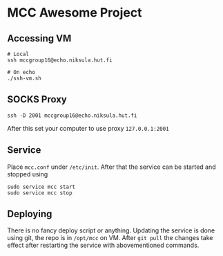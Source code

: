 # MCC Awesome Project

## Accessing VM

    # Local
    ssh mccgroup16@echo.niksula.hut.fi
    
    # On echo
    ./ssh-vm.sh
    
## SOCKS Proxy

    ssh -D 2001 mccgroup16@echo.niksula.hut.fi
    
After this set your computer to use proxy `127.0.0.1:2001`
    
## Service
Place `mcc.conf` under `/etc/init`. After that the service can be started and stopped using
    
    sudo service mcc start
    sudo service mcc stop
    

## Deploying
There is no fancy deploy script or anything. Updating the service is done using git, the repo is in `/opt/mcc` on VM. After `git pull` the changes take effect after restarting the service with abovementioned commands.
